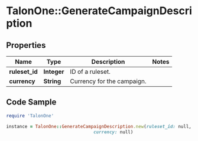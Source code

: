 # TalonOne::GenerateCampaignDescription

## Properties

Name | Type | Description | Notes
------------ | ------------- | ------------- | -------------
**ruleset_id** | **Integer** | ID of a ruleset. | 
**currency** | **String** | Currency for the campaign. | 

## Code Sample

```ruby
require 'TalonOne'

instance = TalonOne::GenerateCampaignDescription.new(ruleset_id: null,
                                 currency: null)
```


